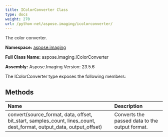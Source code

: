 ```yaml
---
title: IColorConverter Class
type: docs
weight: 270
url: /python-net/aspose.imaging/icolorconverter/
---
```


The color converter.

**Namespace:** [aspose.imaging](/imaging/python-net/aspose.imaging/)

**Full Class Name:** aspose.imaging.IColorConverter

**Assembly:**  Aspose.Imaging Version: 23.5.6

The IColorConverter type exposes the following members:
## **Methods**
|**Name**|**Description**|
| :- | :- |
|convert(source_format, data, offset, bit_start, samples_count, lines_count, dest_format, output_data, output_offset)|Converts the passed data to the output format.|
